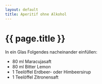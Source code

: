 ```yaml
---
layout: default
title: Aperitif ohne Alkohol
---
```


# {{ page.title }}

In ein Glas Folgendes nacheinander einfüllen:

- 80 ml Maracujasaft
- 80 ml Bitter Lemon
- 1 Teelöffel Erdbeer- oder Himbeersirup
- 1 Teelöffel Zitronensaft

